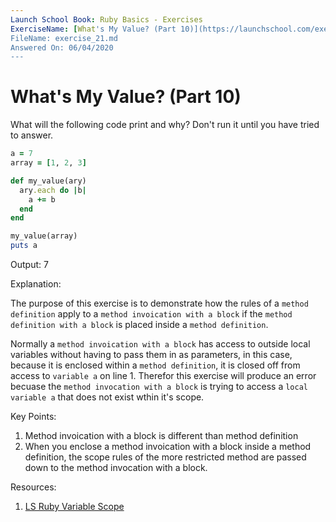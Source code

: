 ```yaml
---
Launch School Book: Ruby Basics - Exercises
ExerciseName: [What's My Value? (Part 10)](https://launchschool.com/exercises/3a8777d5)
FileName: exercise_21.md
Answered On: 06/04/2020
---
```


# What's My Value? (Part 10)

What will the following code print and why? Don't run it until you have 
tried to answer.

```ruby
a = 7
array = [1, 2, 3]

def my_value(ary)
  ary.each do |b|
    a += b
  end
end

my_value(array)
puts a
```
Output: 7

Explanation: 

The purpose of this exercise is to demonstrate how the rules
of a `method definition` apply to a `method invoication with a block`
if the `method definition with a block` is placed inside a `method
definition`.

Normally a `method invoication with a block` has access to outside local 
variables without having to pass them in as parameters, in this case, 
because it is enclosed within a `method definition`, it is closed off 
from access to `variable a` on line 1.  Therefor this exercise will produce
an error becuase the `method invocation with a block` is trying to access
a `local variable a` that does not exist wthin it's scope.


Key Points: 

1. Method invoication with a block is different than method definition
2. When you enclose a method invoication with a block inside a method definition,
the scope rules of the more restricted method are passed down to the method
invocation with a block.


Resources:

1. [LS Ruby Variable Scope](https://launchschool.com/books/ruby/read/variables#variablescope)